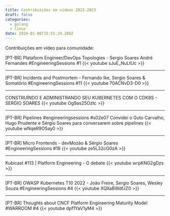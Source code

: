```yaml
---
title: Contribuições em vídeos 2022-2023
draft: false
categories:
  - golang
  - linux
date: 2024-01-06T15:55:24.288Z
---
```


Contribuições em vídeo para comunidade:

[PT-BR] Plataform Engineer/DevOps Topologies - Sergio Soares André Fernandes #EngineeringSessions #1 
{{< youtube sJuE_NuLtUc >}}

---

[PT-BR] Incidents and Postmortem - Fernando Ike, Sergio Soares & Somatório #EngineeringSessions #11 
{{< youtube 70ACNvD3-D0 >}}

---

CONSTRUÍNDO E ADMINISTRANDO SEU KUBERNETES COM O CDK8S - SERGIO SOARES 
{{< youtube Og9as25Oztc >}}

---

[PT-BR] Pipelines #engineeringsessions #s02e07 
Convidei o Guto Carvalho, Hugo Prudente e Sérgio Soares para conversarem sobre pipelines
{{< youtube wNqeR9O5ay0 >}}

---

[PT-BR] Micro Frontends - devMozão & Sérgio Soares #EngineeringSessions #18 
{{< youtube ze5L32cG0zA >}}

---

Kubicast #113 | Platform Engineering - O debate
{{< youtube wrpKNG2gDzs >}}

---

[PT-BR] OWASP Kubernetes T10 2022 - João Freire, Sergio Soares, Wesley Souza #EngineeringSessions #4 
{{< youtube XQXaBWdfJZ0 >}}

---

[PT-BR] Thoughts about CNCF Platform Engineering Maturity Model #WARROOM #4 
{{< youtube dpf1YaV1yM4 >}}
